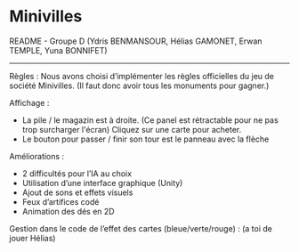 # Minivilles
 
README - Groupe D
(Ydris BENMANSOUR, Hélias GAMONET, Erwan TEMPLE, Yuna BONNIFET)
_________________________________________________________________
 
Règles : 
Nous avons choisi d’implémenter les règles officielles du jeu de société Minivilles. (Il faut donc avoir tous les monuments pour gagner.) 

Affichage :
- La pile / le magazin est à droite. (Ce panel est rétractable pour ne pas trop surcharger l'écran) Cliquez sur une carte pour acheter.
- Le bouton pour passer / finir son tour est le panneau avec la flèche
 
Améliorations : 
- 2 difficultés pour l’IA au choix
- Utilisation d’une interface graphique (Unity)
- Ajout de sons et effets visuels
- Feux d’artifices codé
- Animation des dés en 2D

Gestion dans le code de l’effet des cartes (bleue/verte/rouge) :
(a toi de jouer Hélias)
